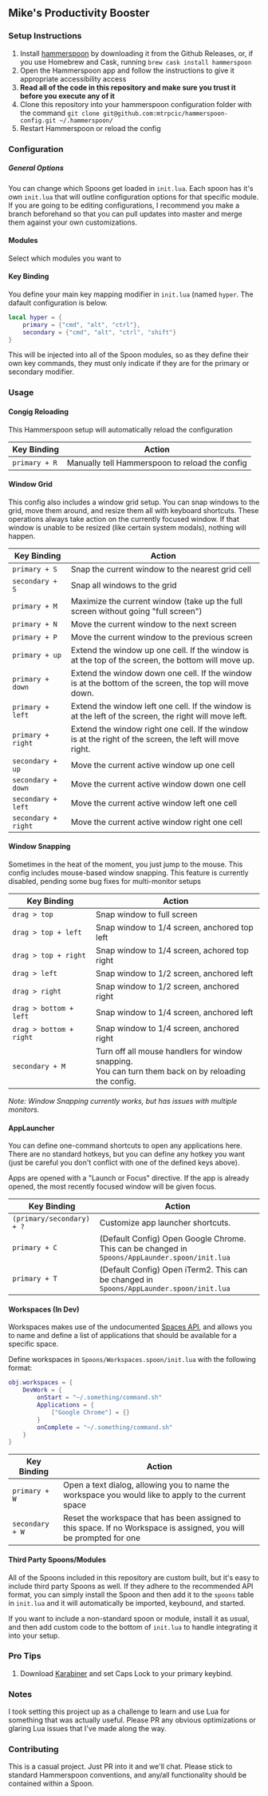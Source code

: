 ## Mike's Productivity Booster

### Setup Instructions

1. Install [hammerspoon](https://github.com/Hammerspoon/hammerspoon) by downloading it from the Github Releases, or, if you use Homebrew and Cask, running `brew cask install hammerspoon`
2. Open the Hammerspoon app and follow the instructions to give it appropriate accessibility access
3. **Read all of the code in this repository and make sure you trust it before you execute any of it**
4. Clone this repository into your hammerspoon configuration folder with the command `git clone git@github.com:mtrpcic/hammerspoon-config.git ~/.hammerspoon/`
5. Restart Hammerspoon or reload the config

### Configuration
##### General Options
You can change which Spoons get loaded in `init.lua`. Each spoon has it's own `init.lua` that will outline configuration options for that specific module. If you are going to be editing configurations, I recommend you make a branch beforehand so that you can pull updates into master and merge them against your own customizations. 

#### Modules
Select which modules you want to 

#### Key Binding
You define your main key mapping modifier in `init.lua` (named `hyper`. The dafault configuration is below.

```lua
local hyper = {
    primary = {"cmd", "alt", "ctrl"},
    secondary = {"cmd", "alt", "ctrl", "shift"}
}
```

This will be injected into all of the Spoon modules, so as they define their own key commands, they must only indicate if they are for the primary or secondary modifier.

### Usage

#### Congig Reloading
This Hammerspoon setup will automatically reload the configuration 

|Key Binding|Action|
|---|---|
|`primary + R`|Manually tell Hammerspoon to reload the config|

#### Window Grid
This config also includes a window grid setup. You can snap windows to the grid, move them around, and resize them all with keyboard shortcuts. These operations always take action on the currently focused window. If that window is unable to be resized (like certain system modals), nothing will happen.

|Key Binding|Action|
|---|---|
|`primary + S`| Snap the current window to the nearest grid cell|
|`secondary + S`| Snap all windows to the grid|
|`primary + M`| Maximize the current window (take up the full screen without going "full screen")|
|`primary + N`| Move the current window to the next screen|
|`primary + P`| Move the current window to the previous screen|
|`primary + up`| Extend the window up one cell. If the window is at the top of the screen, the bottom will move up.|
|`primary + down`| Extend the window down one cell. If the window is at the bottom of the screen, the top will move down.|
|`primary + left`| Extend the window left one cell. If the window is at the left of the screen, the right will move left.|
|`primary + right`| Extend the window right one cell. If the window is at the right of the screen, the left will move right.|
|`secondary + up`| Move the current active window up one cell|
|`secondary + down`| Move the current active window down one cell|
|`secondary + left`| Move the current active window left one cell|
|`secondary + right`| Move the current active window right one cell|

#### Window Snapping
Sometimes in the heat of the moment, you just jump to the mouse. This config includes mouse-based window snapping. This feature is currently disabled, pending some bug fixes for multi-monitor setups

|Key Binding|Action|
|---|---|
|`drag > top`| Snap window to full screen |
|`drag > top + left`| Snap window to 1/4 screen, anchored top left|
|`drag > top + right`| Snap window to 1/4 screen, achored top right|
|`drag > left`| Snap window to 1/2 screen, anchored left|
|`drag > right`| Snap window to 1/2 screen, anchored right|
|`drag > bottom + left`| Snap window to 1/4 screen, anchored left|
|`drag > bottom + right`| Snap window to 1/4 screen, anchored right|
|`secondary + M`| Turn off all mouse handlers for window snapping.<br /> You can turn them back on by reloading the config. |

_Note: Window Snapping currently works, but has issues with multiple monitors._

#### AppLauncher
You can define one-command shortcuts to open any applications here. There are no standard hotkeys, but you can define any hotkey you want (just be careful you don't conflict with one of the defined keys above).

Apps are opened with a "Launch or Focus" directive. If the app is already opened, the most recently focused window will be given focus.

|Key Binding|Action|
|---|---|
|`(primary/secondary) + ?`| Customize app launcher shortcuts. |
|`primary + C`| (Default Config) Open Google Chrome. This can be changed in `Spoons/AppLaunder.spoon/init.lua` |
|`primary + T`| (Default Config) Open iTerm2. This can be changed in `Spoons/AppLaunder.spoon/init.lua` |

#### Workspaces (In Dev)
Workspaces makes use of the undocumented [Spaces API](https://github.com/asmagill/hs._asm.undocumented.spaces), and allows you to name and define a list of applications that should be available for a specific space.

Define workspaces in `Spoons/Workspaces.spoon/init.lua` with the following format:

```lua
obj.workspaces = {
    DevWork = {
        onStart = "~/.something/command.sh"
        Applications = {
            ["Google Chrome"] = {}
        }
        onComplete = "~/.something/command.sh"
    }
}
```

|Key Binding|Action|
|---|---|
|`primary + W`| Open a text dialog, allowing you to name the workspace you would like to apply to the current space |
|`secondary + W`| Reset the workspace that has been assigned to this space. If no Workspace is assigned, you will be prompted for one |

#### Third Party Spoons/Modules
All of the Spoons included in this repository are custom built, but it's easy to include third party Spoons as well. If they adhere to the recommended API format, you can simply install the Spoon and then add it to the `spoons` table in `init.lua` and it will automatically be imported, keybound, and started. 

If you want to include a non-standard spoon or module, install it as usual, and then add custom code to the bottom of `init.lua` to handle integrating it into your setup.


### Pro Tips
1. Download [Karabiner](https://pqrs.org/osx/karabiner/) and set Caps Lock to your primary keybind.

### Notes
I took setting this project up as a challenge to learn and use Lua for something that was actually useful. Please PR any obvious optimizations or glaring Lua issues that I've made along the way.

### Contributing
This is a casual project. Just PR into it and we'll chat. Please stick to standard Hammerspoon conventions, and any/all functionality should be contained within a Spoon.